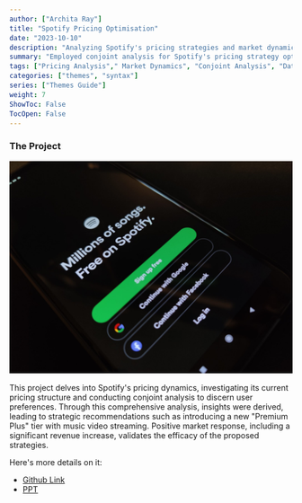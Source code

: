 ```yaml
---
author: ["Archita Ray"]
title: "Spotify Pricing Optimisation"
date: "2023-10-10"
description: "Analyzing Spotify's pricing strategies and market dynamics to optimize its market dominance in the competitive music streaming industry"
summary: "Employed conjoint analysis for Spotify's pricing strategy optimization"
tags: ["Pricing Analysis"," Market Dynamics", "Conjoint Analysis", "Data Analysis", "Strategic Recommendations"]
categories: ["themes", "syntax"]
series: ["Themes Guide"]
weight: 7
ShowToc: False
TocOpen: False
---
```


### The Project

![spotify](https://raw.githubusercontent.com/archita612/Portfolio/main/MyFreshWebsite/assets/images/spotify.jpg)

This project delves into Spotify's pricing dynamics, investigating its current pricing structure and conducting conjoint analysis to discern user preferences. Through this comprehensive analysis, insights were derived, leading to strategic recommendations such as introducing a new "Premium Plus" tier with music video streaming. Positive market response, including a significant revenue increase, validates the efficacy of the proposed strategies.


Here's more details on it:
- [Github Link](https://github.com/archita612/Spotify_Pricing_Analysis)
- [PPT](https://github.com/archita612/Spotify_Pricing_Analysis/blob/main/Spotify_Project.pptx)